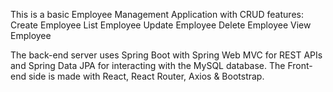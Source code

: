 This is a basic Employee Management Application with CRUD features:
Create Employee
List Employee
Update Employee
Delete Employee
View Employee

The back-end server uses Spring Boot with Spring Web MVC for REST APIs and Spring Data JPA for interacting with the MySQL database. The Front-end side is made with React, React Router, Axios & Bootstrap.